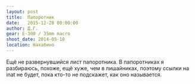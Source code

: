 ```yaml
---
layout: post
title:  Папоротник
date:   2015-12-28 00:00:00
author: Д.Г.
gear: E-300 / 35mm macro
shoot_date: 2014-05-10
location: Нахабино
---
```


Ещё не развернувшийся лист папоротника. В папоротниках я разбираюсь, похоже, ещё хуже, чем в лишайниках, поэтому ссылки на inat не будет, пока кто-то не подскажет, как оно называется.
